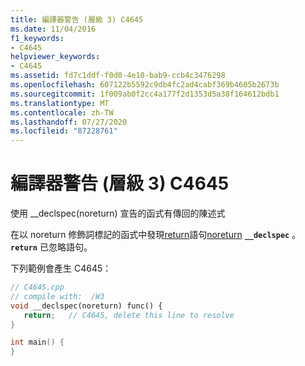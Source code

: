 ```yaml
---
title: 編譯器警告 (層級 3) C4645
ms.date: 11/04/2016
f1_keywords:
- C4645
helpviewer_keywords:
- C4645
ms.assetid: fd7c1ddf-f0d0-4e10-bab9-ccb4c3476298
ms.openlocfilehash: 607122b5592c9db4fc2ad4cabf369b4605b2673b
ms.sourcegitcommit: 1f009ab0f2cc4a177f2d1353d5a38f164612bdb1
ms.translationtype: MT
ms.contentlocale: zh-TW
ms.lasthandoff: 07/27/2020
ms.locfileid: "87228761"
---
```

# <a name="compiler-warning-level-3-c4645"></a>編譯器警告 (層級 3) C4645

使用 __declspec(noreturn) 宣告的函式有傳回的陳述式

在以 noreturn 修飾詞標記的函式中發現[return](../../cpp/return-statement-in-program-termination-cpp.md)語句[noreturn](../../cpp/noreturn.md) **`__declspec`** 。 **`return`** 已忽略語句。

下列範例會產生 C4645：

```cpp
// C4645.cpp
// compile with:  /W3
void __declspec(noreturn) func() {
   return;   // C4645, delete this line to resolve
}

int main() {
}
```
